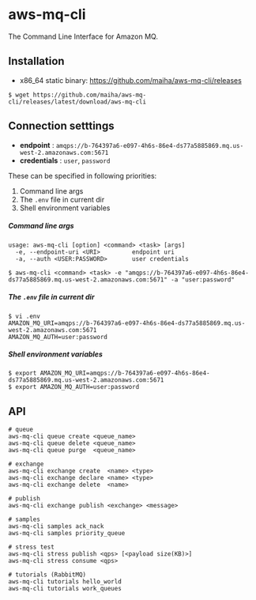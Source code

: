 # aws-mq-cli

The Command Line Interface for Amazon MQ.


## Installation
* x86_64 static binary: https://github.com/maiha/aws-mq-cli/releases

```console
$ wget https://github.com/maiha/aws-mq-cli/releases/latest/download/aws-mq-cli
```

## Connection setttings

* **endpoint** : `amqps://b-764397a6-e097-4h6s-86e4-ds77a5885869.mq.us-west-2.amazonaws.com:5671`
* **credentials** : `user`, `password`

These can be specified in following priorities:

1. Command line args
2. The `.env` file in current dir
3. Shell environment variables

##### Command line args

```console
usage: aws-mq-cli [option] <command> <task> [args]
  -e, --endpoint-uri <URI>         endpoint uri
  -a, --auth <USER:PASSWORD>       user credentials

$ aws-mq-cli <command> <task> -e "amqps://b-764397a6-e097-4h6s-86e4-ds77a5885869.mq.us-west-2.amazonaws.com:5671" -a "user:password"
```

##### The `.env` file in current dir

```console
$ vi .env
AMAZON_MQ_URI=amqps://b-764397a6-e097-4h6s-86e4-ds77a5885869.mq.us-west-2.amazonaws.com:5671
AMAZON_MQ_AUTH=user:password
```

##### Shell environment variables

```console
$ export AMAZON_MQ_URI=amqps://b-764397a6-e097-4h6s-86e4-ds77a5885869.mq.us-west-2.amazonaws.com:5671
$ export AMAZON_MQ_AUTH=user:password
```

## API

```console
# queue
aws-mq-cli queue create <queue_name>
aws-mq-cli queue delete <queue_name>
aws-mq-cli queue purge  <queue_name>

# exchange
aws-mq-cli exchange create  <name> <type>
aws-mq-cli exchange declare <name> <type>
aws-mq-cli exchange delete  <name>

# publish
aws-mq-cli exchange publish <exchange> <message>

# samples
aws-mq-cli samples ack_nack
aws-mq-cli samples priority_queue

# stress test
aws-mq-cli stress publish <qps> [<payload size(KB)>]
aws-mq-cli stress consume <qps>

# tutorials (RabbitMQ)
aws-mq-cli tutorials hello_world
aws-mq-cli tutorials work_queues
```
